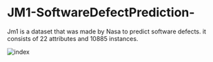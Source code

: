 # JM1-SoftwareDefectPrediction-
Jm1 is a dataset that was made by Nasa to predict software defects. it consists of 22 attributes and 10885 instances.

![index](https://user-images.githubusercontent.com/51533671/126052293-827dcc6c-f1fe-4cdf-ab6b-bc522e80a08b.png)
